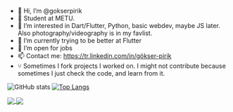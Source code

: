 - 👋 Hi, I’m @gokserpirik
- 🏫 Student at METU.
- 👀 I’m interested in Dart/Flutter, Python, basic webdev, maybe JS later. Also photography/videography is in my favlist.
- 🌱 I’m currently trying to be better at Flutter 
- 🎉 I’m open for jobs
- 📫 Contact me: https://tr.linkedin.com/in/gökser-pirik
- ⑂ Sometimes I fork projects I worked on. I might not contribute because sometimes I just check the code, and learn from it.

![GitHub stats](https://github-readme-stats.vercel.app/api?username=gokserpirik&show_icons=true&theme=light)
[![Top Langs](https://github-readme-stats.vercel.app/api/top-langs/?username=gokserpirik&layout=compact&theme=light&hide=kotlin,swift,objective-c)](https://github.com/gokserpirik)

<a href="https://github.com/gokserpirik/starbucks-coffee-shop-neumorphic-app">
  <img align="center" src="https://github-readme-stats.vercel.app/api/pin/?username=gokserpirik&repo=starbucks-coffee-shop-neumorphic-app&theme=github_dark" />
<a href="https://github.com/gokserpirik/food_ordering_app_ui_flutter">
  <img align="center" src="https://github-readme-stats.vercel.app/api/pin/?username=gokserpirik&repo=food_ordering_app_ui_flutter&theme=react" />



<!---
gokserpirik/gokserpirik is a ✨ special ✨ repository because its `README.md` (this file) appears on your GitHub profile.
You can click the Preview link to take a look at your changes.
--->

  
